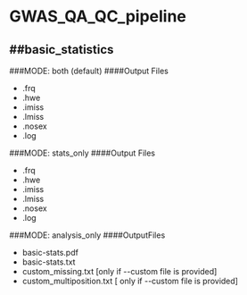# GWAS_QA_QC_pipeline

##basic_statistics
------------------
###MODE: both (default)
####Output Files
 * .frq
 * .hwe
 * .imiss
 * .lmiss
 * .nosex
 * .log

###MODE: stats_only
####Output Files
 * .frq
 * .hwe
 * .imiss
 * .lmiss
 * .nosex
 * .log

###MODE: analysis_only
####OutputFiles
 * basic-stats.pdf
 * basic-stats.txt
 * custom_missing.txt [only if --custom file is provided]
 * custom_multiposition.txt [ only if --custom file is provided]
